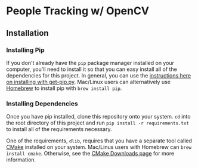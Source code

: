 # People Tracking w/ OpenCV

## Installation

### Installing Pip

If you don't already have the `pip` package manager installed on your computer, you'll need to install it so that you can easy install all of the dependencies for this project. In general, you can use the [instructions here on installing with get-pip.py](https://pip.pypa.io/en/stable/installing/). Mac/Linux users can alternatively use [Homebrew](https://brew.sh/) to install pip with `brew install pip`.

### Installing Dependencies

Once you have pip installed, clone this repository onto your system. `cd` into the root directory of this project and run `pip install -r requirements.txt` to install all of the requirements necessary.

One of the requirements, `dlib`, requires that you have a separate tool called [CMake](https://cmake.org/) installed on your system. Mac/Linus users with Homebrew can `brew install cmake`. Otherwise, see the [CMake Downloads page](https://cmake.org/download/) for more information.
